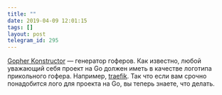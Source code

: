 ```yaml
---
title: "​​"
date: 2019-04-09 12:01:15
tags: []
layout: post
telegram_id: 295
---
```


[​​](https://telegra.ph/file/b3ffcf7cd53d6fa4d79a7.jpg)[Gopher Konstructor](http://quasilyte.dev/gopherkon/) — генератор гоферов. Как известно, любой уважающий себя проект на Go должен иметь в качестве логотипа прикольного гофера. Например, [traefik](https://traefik.io/). Так что если вам срочно понадобится лого для проекта на Go, вы теперь знаете, что делать.
